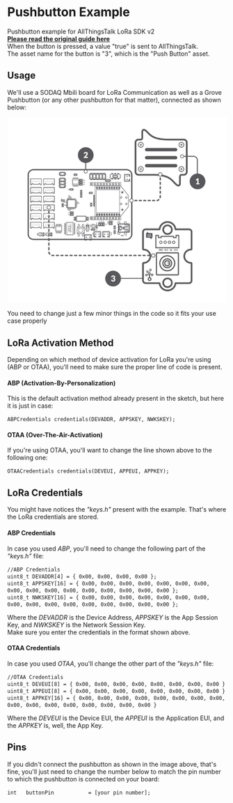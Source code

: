 # Pushbutton Example

Pushbutton example for AllThingsTalk LoRa SDK v2  
[**Please read the original guide here**](https://docs.allthingstalk.com/examples/kits/lorawan-rdk/)  
When the button is pressed, a value "true" is sent to AllThingsTalk.  
The asset name for the button is "3", which is the "Push Button" asset.

## Usage

We'll use a SODAQ Mbili board for LoRa Communication as well as a Grove Pushbutton (or any other pushbutton for that matter), connected as shown below:  

![Pushbutton+Reed Switch Example Schema](schema.jpg?raw=true)

You need to change just a few minor things in the code so it fits your use case properly

## LoRa Activation Method
Depending on which method of device activation for LoRa you're using (ABP or OTAA), you'll need to make sure the proper line of code is present. 
 
#### ABP (Activation-By-Personalization)
This is the default activation method already present in the sketch, but here it is just in case:
```
ABPCredentials credentials(DEVADDR, APPSKEY, NWKSKEY);
```
#### OTAA (Over-The-Air-Activation)
If you're using OTAA, you'll want to change the line shown above to the following one:
```
OTAACredentials credentials(DEVEUI, APPEUI, APPKEY);
```

## LoRa Credentials
You might have notices the *"keys.h"* present with the example. That's where the LoRa credentials are stored. 

#### ABP Credentials
In case you used *ABP*, you'll need to change the following part of the *"keys.h"* file:
```
//ABP Credentials
uint8_t DEVADDR[4] = { 0x00, 0x00, 0x00, 0x00 };
uint8_t APPSKEY[16] = { 0x00, 0x00, 0x00, 0x00, 0x00, 0x00, 0x00, 0x00, 0x00, 0x00, 0x00, 0x00, 0x00, 0x00, 0x00, 0x00 };
uint8_t NWKSKEY[16] = { 0x00, 0x00, 0x00, 0x00, 0x00, 0x00, 0x00, 0x00, 0x00, 0x00, 0x00, 0x00, 0x00, 0x00, 0x00, 0x00 };
```
Where the *DEVADDR* is the Device Address, *APPSKEY* is the App Session Key, and *NWKSKEY* is the Network Session Key.  
Make sure you enter the credentials in the format shown above.

#### OTAA Credentials
In case you used *OTAA*, you'll change the other part of the *"keys.h"* file:
```
//OTAA Credentials
uint8_t DEVEUI[8] = { 0x00, 0x00, 0x00, 0x00, 0x00, 0x00, 0x00, 0x00 }
uint8_t APPEUI[8] = { 0x00, 0x00, 0x00, 0x00, 0x00, 0x00, 0x00, 0x00 }
uint8_t APPKEY[16] = { 0x00, 0x00, 0x00, 0x00, 0x00, 0x00, 0x00, 0x00, 0x00, 0x00, 0x00, 0x00, 0x00, 0x00, 0x00, 0x00 }
````
Where the *DEVEUI* is the Device EUI, the *APPEUI* is the Application EUI, and the *APPKEY* is, well, the App Key.

## Pins
If you didn't connect the pushbutton as shown in the image above, that's fine, you'll just need to change the number below to match the pin number to which the pushbutton is connected on your board:
```
int   buttonPin           = [your pin number];
```